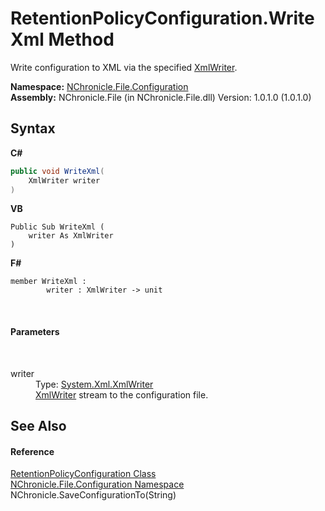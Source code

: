 # RetentionPolicyConfiguration.WriteXml Method 
 

Write configuration to XML via the specified <a href="http://msdn2.microsoft.com/en-us/library/5y8188ze" target="_blank">XmlWriter</a>.

**Namespace:**&nbsp;<a href="N_NChronicle_File_Configuration.md">NChronicle.File.Configuration</a><br />**Assembly:**&nbsp;NChronicle.File (in NChronicle.File.dll) Version: 1.0.1.0 (1.0.1.0)

## Syntax

**C#**<br />
``` C#
public void WriteXml(
	XmlWriter writer
)
```

**VB**<br />
``` VB
Public Sub WriteXml ( 
	writer As XmlWriter
)
```

**F#**<br />
``` F#
member WriteXml : 
        writer : XmlWriter -> unit 

```

<br />

#### Parameters
&nbsp;<dl><dt>writer</dt><dd>Type: <a href="http://msdn2.microsoft.com/en-us/library/5y8188ze" target="_blank">System.Xml.XmlWriter</a><br /><a href="http://msdn2.microsoft.com/en-us/library/5y8188ze" target="_blank">XmlWriter</a> stream to the configuration file.</dd></dl>

## See Also


#### Reference
<a href="T_NChronicle_File_Configuration_RetentionPolicyConfiguration.md">RetentionPolicyConfiguration Class</a><br /><a href="N_NChronicle_File_Configuration.md">NChronicle.File.Configuration Namespace</a><br />NChronicle.SaveConfigurationTo(String)<br />
